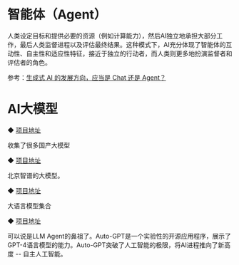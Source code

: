# 智能体（Agent）

人类设定目标和提供必要的资源（例如计算能力），然后AI独立地承担大部分工作，最后人类监督进程以及评估最终结果。这种模式下，AI充分体现了智能体的互动性、自主性和适应性特征，接近于独立的行动者，而人类则更多地扮演监督者和评估者的角色。

参考：[生成式 AI 的发展方向，应当是 Chat 还是 Agent？](https://www.zhihu.com/question/637090848?utm_id=0)

# AI大模型

◆ [项目地址](https://github.com/wgwang/awesome-LLMs-In-China)

收集了很多国产大模型

◆ [项目地址](https://github.com/THUDM/ChatGLM-6B) 

北京智谱的大模型。

◆ [项目地址](https://github.com/lonePatient/awesome-pretrained-chinese-nlp-models)

大语言模型集合

◆ [项目地址](https://github.com/Significant-Gravitas/AutoGPT)

可以说是LLM Agent的鼻祖了。Auto-GPT是一个实验性的开源应用程序，展示了GPT-4语言模型的能力。Auto-GPT突破了人工智能的极限，将AI进程推向了新高度 -- 自主人工智能。